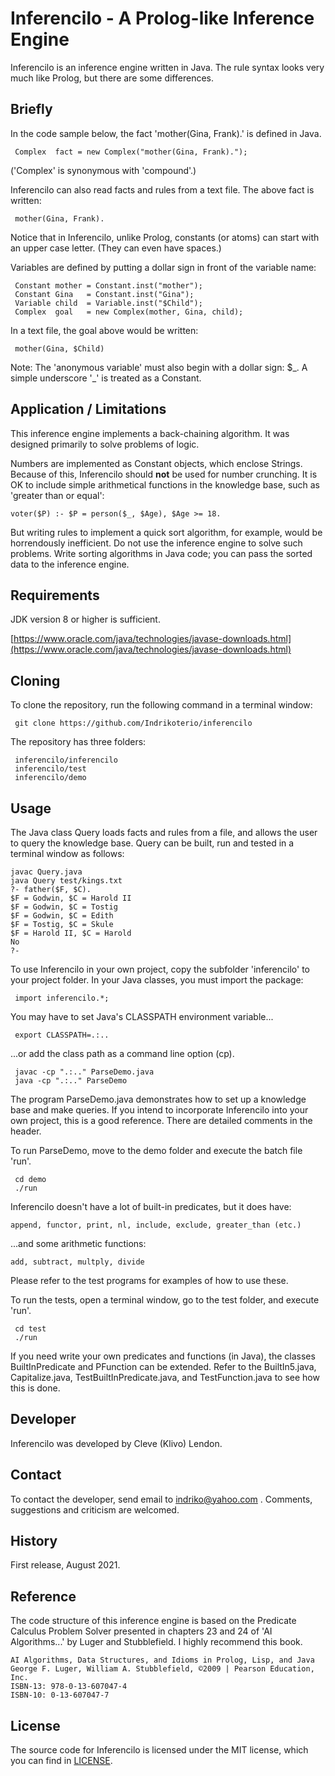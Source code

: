 # Inferencilo - A Prolog-like Inference Engine

Inferencilo is an inference engine written in Java. The rule syntax looks very much like Prolog, but there are some differences.

## Briefly

In the code sample below, the fact 'mother(Gina, Frank).' is defined in Java.

```
 Complex  fact = new Complex("mother(Gina, Frank).");
```

('Complex' is synonymous with 'compound'.)

Inferencilo can also read facts and rules from a text file. The above fact is written:

```
 mother(Gina, Frank).
```

Notice that in Inferencilo, unlike Prolog, constants (or atoms) can start with an upper case letter. (They can even have spaces.)

Variables are defined by putting a dollar sign in front of the variable name:

```
 Constant mother = Constant.inst("mother");
 Constant Gina   = Constant.inst("Gina");
 Variable child  = Variable.inst("$Child");
 Complex  goal   = new Complex(mother, Gina, child);
```

In a text file, the goal above would be written:

```
 mother(Gina, $Child)
```

Note: The 'anonymous variable' must also begin with a dollar sign: $\_. A simple underscore '\_' is treated as a Constant.

## Application / Limitations

This inference engine implements a back-chaining algorithm. It was designed primarily to solve problems of logic.

Numbers are implemented as Constant objects, which enclose Strings. Because of this, Inferencilo should <b>not</b> be used for number crunching. It is OK to include simple arithmetical functions in the knowledge base, such as 'greater than or equal':

```
voter($P) :- $P = person($_, $Age), $Age >= 18.
```

But writing rules to implement a quick sort algorithm, for example, would be horrendously inefficient. Do not use the inference engine to solve such problems. Write sorting algorithms in Java code; you can pass the sorted data to the inference engine.

## Requirements

JDK version 8 or higher is sufficient.

[https://www.oracle.com/java/technologies/javase-downloads.html](https://www.oracle.com/java/technologies/javase-downloads.html)

## Cloning

To clone the repository, run the following command in a terminal window:

```
 git clone https://github.com/Indrikoterio/inferencilo
```

The repository has three folders:

```
 inferencilo/inferencilo
 inferencilo/test
 inferencilo/demo
```

## Usage

The Java class Query loads facts and rules from a file, and allows the user to query the knowledge base. Query can be built, run and tested in a terminal window as follows:

```
javac Query.java
java Query test/kings.txt
?- father($F, $C).
$F = Godwin, $C = Harold II
$F = Godwin, $C = Tostig
$F = Godwin, $C = Edith
$F = Tostig, $C = Skule
$F = Harold II, $C = Harold
No
?-
```

To use Inferencilo in your own project, copy the subfolder 'inferencilo' to your project folder. In your Java classes, you must import the package:

```
 import inferencilo.*;
```

You may have to set Java's CLASSPATH environment variable...

```
 export CLASSPATH=.:..
```

...or add the class path as a command line option (cp).

```
 javac -cp ".:.." ParseDemo.java
 java -cp ".:.." ParseDemo
```

The program ParseDemo.java demonstrates how to set up a knowledge base and make queries. If you intend to incorporate Inferencilo into your own project, this is a good reference. There are detailed comments in the header.

To run ParseDemo, move to the demo folder and execute the batch file 'run'.

```
 cd demo
 ./run
```

Inferencilo doesn't have a lot of built-in predicates, but it does have:

```
append, functor, print, nl, include, exclude, greater_than (etc.)
```

...and some arithmetic functions:

```
add, subtract, multply, divide
```

Please refer to the test programs for examples of how to use these.

To run the tests, open a terminal window, go to the test folder, and execute 'run'.

```
 cd test
 ./run
```

If you need write your own predicates and functions (in Java), the classes BuiltInPredicate and PFunction can be extended. Refer to the BuiltIn5.java, Capitalize.java, TestBuiltInPredicate.java, and TestFunction.java to see how this is done.

## Developer

Inferencilo was developed by Cleve (Klivo) Lendon.

## Contact

To contact the developer, send email to indriko@yahoo.com . Comments, suggestions and criticism are welcomed.

## History

First release, August 2021.

## Reference

The code structure of this inference engine is based on the Predicate Calculus Problem Solver presented in chapters 23 and 24 of 'AI Algorithms...' by Luger and Stubblefield. I highly recommend this book.

```
AI Algorithms, Data Structures, and Idioms in Prolog, Lisp, and Java
George F. Luger, William A. Stubblefield, ©2009 | Pearson Education, Inc. 
ISBN-13: 978-0-13-607047-4
ISBN-10: 0-13-607047-7
```

## License

The source code for Inferencilo is licensed under the MIT license, which you can find in [LICENSE](LICENSE).
